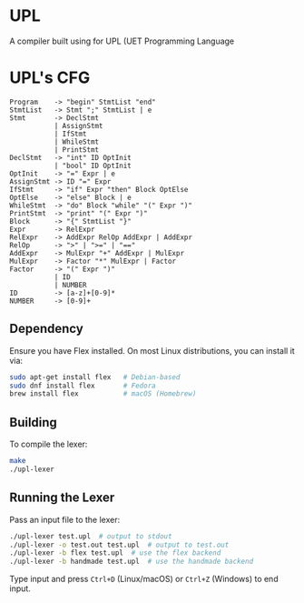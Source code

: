 # UPL

A compiler built using for UPL (UET Programming Language

# UPL's CFG
```
Program    -> "begin" StmtList "end"
StmtList   -> Stmt ";" StmtList | e
Stmt       -> DeclStmt 
           | AssignStmt
           | IfStmt
           | WhileStmt
           | PrintStmt
DeclStmt   -> "int" ID OptInit 
           | "bool" ID OptInit
OptInit    -> "=" Expr | e
AssignStmt -> ID "=" Expr
IfStmt     -> "if" Expr "then" Block OptElse
OptElse    -> "else" Block | e
WhileStmt  -> "do" Block "while" "(" Expr ")"
PrintStmt  -> "print" "(" Expr ")"
Block      -> "{" StmtList "}"
Expr       -> RelExpr
RelExpr    -> AddExpr RelOp AddExpr | AddExpr
RelOp      -> ">" | ">=" | "=="
AddExpr    -> MulExpr "+" AddExpr | MulExpr
MulExpr    -> Factor "*" MulExpr | Factor
Factor     -> "(" Expr ")" 
           | ID
           | NUMBER
ID         -> [a-z]+[0-9]*
NUMBER     -> [0-9]+
```
## Dependency
Ensure you have Flex installed. On most Linux distributions, you can install it via:
```sh
sudo apt-get install flex   # Debian-based
sudo dnf install flex       # Fedora
brew install flex           # macOS (Homebrew)
```

## Building
To compile the lexer:
```sh
make
./upl-lexer
```

## Running the Lexer
Pass an input file to the lexer:
```sh
./upl-lexer test.upl  # output to stdout
./upl-lexer -o test.out test.upl  # output to test.out
./upl-lexer -b flex test.upl  # use the flex backend
./upl-lexer -b handmade test.upl  # use the handmade backend
```
Type input and press `Ctrl+D` (Linux/macOS) or `Ctrl+Z` (Windows) to end input.
